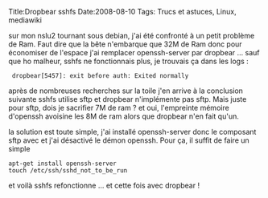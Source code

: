Title:Dropbear sshfs
Date:2008-08-10
Tags: Trucs et astuces, Linux,  mediawiki

sur mon nslu2 tournant sous debian, j'ai été confronté à un petit
problème de Ram. Faut dire que la bête n'embarque que 32M de Ram donc
pour économiser de l'espace j'ai remplacer openssh-server par dropbear
... sauf que ho malheur, sshfs ne fonctionnais plus, je trouvais ça dans
les logs :

` dropbear[5457]: exit before auth: Exited normally`

après de nombreuses recherches sur la toile j'en arrive à la conclusion
suivante sshfs utilise sftp et dropbear n'implémente pas sftp. Mais
juste pour sftp, dois je sacrifier 7M de ram ? et oui, l'empreinte
mémoire d'openssh avoisine les 8M de ram alors que dropbear n'en fait
qu'un.

la solution est toute simple, j'ai installé openssh-server donc le
composant sftp avec et j'ai désactivé le démon openssh. Pour ça, il
suffit de faire un simple

`apt-get install openssh-server`\
`touch /etc/ssh/sshd_not_to_be_run`

et voilà sshfs refonctionne ... et cette fois avec dropbear !

